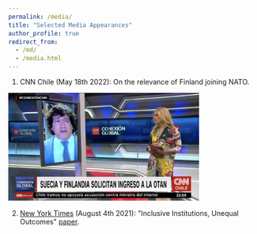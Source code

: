 ```yaml
---
permalink: /media/
title: "Selected Media Appearances"
author_profile: true
redirect_from:
  - /md/
  - /media.html
---
```


1. CNN Chile (May 18th 2022): On the relevance of Finland joining NATO.

<a href="https://twitter.com/CNNChile/status/1527122195780186112?s=20&t=-tO34V0-IHexWmRUePwHJ/">
<img src="/resources/cnn.jpg" alt="me"  style="width:386px;height:330;;border:0;">
</a>


2. [New York Times](https://www.nytimes.com/2021/08/04/opinion/biden-eviction-covid-democrats.html) (August 4th 2021): "Inclusive Institutions, Unequal Outcomes" [paper](https://www.sciencedirect.com/science/article/pii/S0176268021000471?via%3Dihub).



